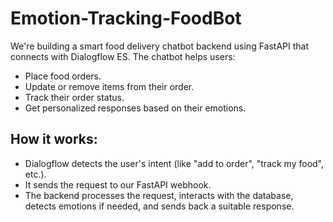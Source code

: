 # Emotion-Tracking-FoodBot
We're building a smart food delivery chatbot backend using FastAPI that connects with Dialogflow ES. The chatbot helps users:
- Place food orders.
- Update or remove items from their order.
- Track their order status.
- Get personalized responses based on their emotions.

## How it works:
- Dialogflow detects the user's intent (like "add to order", "track my food", etc.).
- It sends the request to our FastAPI webhook.
- The backend processes the request, interacts with the database, detects emotions if needed, and sends back a suitable response.
